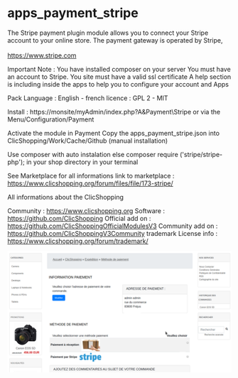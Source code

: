 # apps_payment_stripe

The Stripe payment plugin module allows you to connect your Stripe account to your online store.
The payment gateway is operated by Stripe,<br /><br />
https://www.stripe.com

Important Note :
You have installed composer on your server
You must have an account to Stripe.
You site must have a valid ssl certificate
A help section is including inside the apps to help you to configure your account and Apps

Pack
Language : English - french
licence  : GPL 2 - MIT

Install :
https://monsite/myAdmin/index.php?A&Payment\Stripe
or via the Menu/Configuration/Payment

Activate the module in Payment
Copy the apps_payment_stripe.json into ClicShopping/Work/Cache/Github (manual installation)

Use composer with auto instalation else composer require ('stripe/stripe-php');  in your shop directory in your terminal


See Marketplace for all informations
link to marketplace : https://www.clicshopping.org/forum/files/file/173-stripe/


All informations about the ClicShopping

Community : https://www.clicshopping.org
Software : https://github.com/ClicShopping
Official add on : https://github.com/ClicShoppingOfficialModulesV3
Community add on : https://github.com/ClicShoppingV3Community
trademark License info : https://www.clicshopping.org/forum/trademark/ 

![image](https://github.com/ClicShoppingOfficialModulesV3/apps_payment_stripe/blob/master/ModuleInfosJson/image.png)
